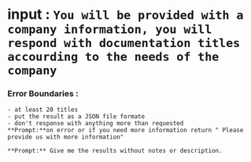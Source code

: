 # input : ```You will be provided with a company information, you will respond with documentation titles accourding to the needs of the company  ```
### Error Boundaries :
```
- at least 20 titles
- put the result as a JSON file formate
- don't response with anything more than requested
**Prompt:**on error or if you need more information return " Please provide us with more information"

**Prompt:** Give me the results without notes or description.
```

